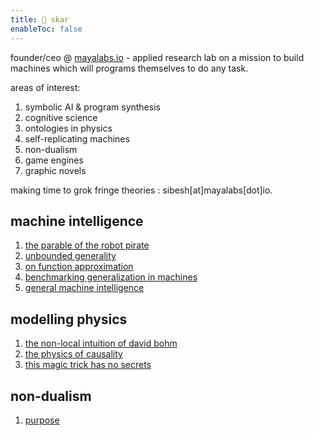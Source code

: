 ```yaml
---
title: 👾 skar
enableToc: false
---
```

founder/ceo @ [mayalabs.io](https://mayalabs.io) - applied research lab on a mission to build machines which will programs themselves to do any task.

areas of interest:

1. symbolic AI & program synthesis
2. cognitive science
3. ontologies in physics
4. self-replicating machines
5. non-dualism
5. game engines
6. graphic novels

making time to grok fringe theories : sibesh[at]mayalabs[dot]io.

## machine intelligence
1. [the parable of the robot pirate](/notes/pirate)
2. [unbounded generality](/notes/unbounded)
3. [on function approximation](https://twitter.com/sibeshkar/status/1615804999463997441)
4. [benchmarking generalization in machines](https://blog.mayalabs.io/benchmark/)
5. [general machine intelligence](https://blog.mayalabs.io/general-machine-intelligence/)

## modelling physics
1. [the non-local intuition of david bohm](notes/bohm)
2. [the physics of causality](notes/causality)
3. [this magic trick has no secrets](notes/no-secrets)

## non-dualism
1. [purpose](notes/nd/purpose)




